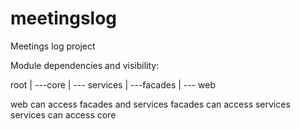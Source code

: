 meetingslog
===========

Meetings log project

Module dependencies and visibility:

root
|
---core
   |
   --- services
      |
      ---facades
      |
      --- web

web can access facades and services
facades can access services
services can access core
